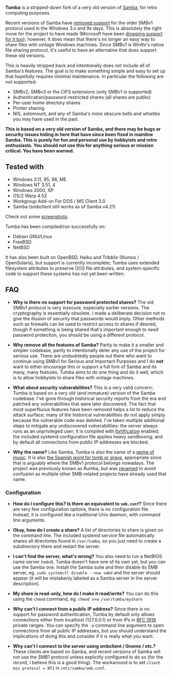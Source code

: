 **Tumba** is a stripped-down fork of a very old version of
[Samba](https://en.wikipedia.org/wiki/Samba_software), for retro computing
purposes.

Recent versions of Samba have
[removed support](https://www.theregister.com/2019/07/09/samba_sans_one_smb1/)
for the older SMBv1 protocol used in the
Windows 3.x and 9x days. This is absolutely the right move for the
project to have made (Microsoft have been
[dropping support for it too](https://arstechnica.com/gadgets/2022/04/microsoft-enters-final-phase-of-disabling-smb1-file-sharing-in-windows-11/));
however, it does mean that there's no longer an easy
way to share files with vintage Windows machines. Since SMBv1 is
Win9x's native file sharing protocol, it's useful to have an alternative that
does support these old versions.

This is heavily stripped back and intentionally does *not* include all of
Samba's features. The goal is to make something simple and easy to set up that
hopefully requires minimal maintenance. In particular the following are not
supported:

 * SMBv2, SMBv3 or the CIFS extensions (only SMBv1 is supported)
 * Authentication/password-restricted shares (all shares are public)
 * Per-user home directory shares
 * Printer sharing
 * NIS, automount, and any of Samba's more obscure bells and whistles you may
   have used in the past.

**This is based on a very old version of Samba, and there may be bugs or security
issues hiding in here that have since been fixed in mainline Samba. This is
purely for fun and personal use by hobbyists and retro enthusiasts. You should
*not* use this for anything serious or mission critical. You have been warned.**

## Tested with

* Windows 3.11, 95, 98, ME
* Windows NT 3.51, 4
* Windows 2000, XP
* OS/2 Warp 4.52
* Workgroup Add-on For DOS / MS Client 3.0
* Samba (smbclient still works as of Samba v4.21)

Check out some [screenshots](sshot/README.md).

Tumba has been compiled/run successfully on:

* Debian GNU/Linux
* FreeBSD
* NetBSD

It has also been built on OpenBSD, Haiku and Tribblix (Illumos / OpenSolaris),
but support is currently incomplete; Tumba uses extended filesystem attributes
to preserve DOS file attributes, and system-specific code to support these
systems has not yet been written.

## FAQ

* **Why is there no support for password protected shares?** The old SMBv1
  protocol is very insecure, especially earlier versions. The cryptography is
  essentially obsolete. I made a deliberate decision not to give the illusion
  of security that passwords would imply. Other methods such as firewalls can
  be used to restrict access to shares if desired, though if something is being
  shared that's important enough to *need* password protection, you should be
  using a different protocol.

* **Why remove all the features of Samba?** Partly to make it a smaller and
  simpler codebase, partly to intentionally deter any use of the project for
  serious use. There are undoubtedly people out there who want to continue
  using SMBv1 for Serious and Important Purposes and I do **not** want to
  either encourage this or support a full fork of Samba and its many, many
  features. Tumba aims to do one thing and do it well, which is to allow
  hobbyists to share files with vintage machines.

* **What about security vulnerabilities?** This is a very valid concern; Tumba
  is based on a very old (and immature) version of the Samba codebase. I've
  gone through historical security reports from the era and patched any
  vulnerabilities that were later discovered. The fact that most superfluous
  features have been removed helps a *lot* to reduce the attack surface; many
  of the historical vulnerabilities do not apply simply because the vulnerable
  code was deleted. I've taken multiple additional steps to mitigate any
  undiscovered vulnerabilities: the server always runs as an unprivileged
  user; it is compiled with
  [fortification](https://www.redhat.com/en/blog/enhance-application-security-fortifysource)
  enabled; the included systemd configuration file applies heavy sandboxing;
  and by default all connections from public IP addresses are blocked.

* **Why the name?** Like Samba, Tumba is also the name of a
  [genre of music](https://en.wikipedia.org/wiki/Tumba_%28music%29). It is also
  [the Spanish word for tomb or grave](https://en.wiktionary.org/wiki/tumba#Spanish),
  appropriate since that is arguably where the SMBv1 protocol belongs nowadays.
  The project was previously known as Rumba, but was
  [renamed](https://github.com/fragglet/tumba/commit/3bea347aef7582b)
  to avoid confusion as multiple other SMB-related projects have already used
  that name.

### Configuration

* **How do I configure this? Is there an equivalent to `smb.conf`?** Since
  there are very few configuration options, there is no configuration file.
  Instead, it is configured like a traditional Unix daemon, with command line
  arguments.

* **Okay, how do I create a share?** A list of directories to share is given on
  the command line. The included systemd service file automatically shares all
  directories found in `/var/tumba`, so you just need to create a subdirectory
  there and restart the server.

* **I can't find the server, what's wrong?** You also need to run a NetBIOS
  name server (`nmbd`). Tumba doesn't have one of its own yet, but you can use
  the Samba one. Install the Samba suite and then disable its SMB server, eg.
  `sudo systemctl disable --now smbd` and the server should appear (it will be
  mistakenly labeled as a Samba server in the server description).

* **My share is read-only, how do I make it read/write?** You can do this using
  the `chmod` command, eg. `chmod o+w /var/tumba/myshare`

* **Why can't I connect from a public IP address?** Since there is no support
  for password authentication, Tumba by default only allows connections either
  from localhost (127.0.0.1) or from IPs in
  [RFC 1918](https://datatracker.ietf.org/doc/html/rfc1918) private ranges.
  You can specify the `-a` command line argument to open connections from all
  public IP addresses, but you should understand the implications of doing this
  and consider if it is really what you want.

* **Why can't I connect to the server using smbclient / Gnome / etc.?**
  These clients are based on Samba, and recent versions of Samba will not use
  the SMB1 protocol unless explicitly configured to do so (for the record, I
  believe this is a good thing). The workaround is to set
  `client min protocol = NT1` in `/etc/samba/smb.conf`.
